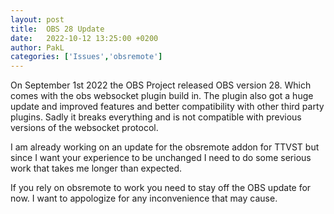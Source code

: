 ```yaml
---
layout: post
title:  OBS 28 Update
date:   2022-10-12 13:25:00 +0200
author: PakL
categories: ['Issues','obsremote']
---
```

On September 1st 2022 the OBS Project released OBS version 28. Which comes with the obs websocket plugin build in.
The plugin also got a huge update and improved features and better compatibility with other third party plugins.
Sadly it breaks everything and is not compatible with previous versions of the websocket protocol.

I am already working on an update for the obsremote addon for TTVST but since I want your experience to be unchanged
I need to do some serious work that takes me longer than expected.

If you rely on obsremote to work you need to stay off the OBS update for now.
I want to appologize for any inconvenience that may cause.
